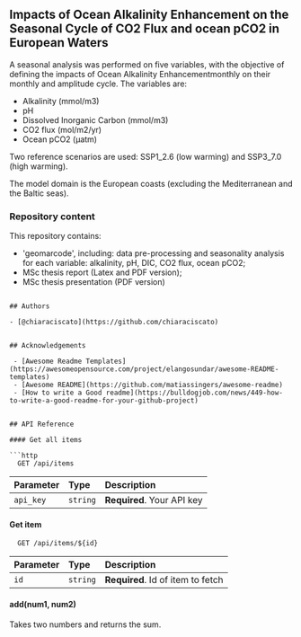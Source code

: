 

## Impacts of Ocean Alkalinity Enhancement on the Seasonal Cycle of CO2 Flux and ocean pCO2 in European Waters


A seasonal analysis was performed on five variables, with the objective of defining the impacts of Ocean Alkalinity Enhancementmonthly on their monthly and amplitude cycle. The variables are:

- Alkalinity (mmol/m3)
- pH
- Dissolved Inorganic Carbon (mmol/m3)
- CO2 flux (mol/m2/yr)
- Ocean pCO2 (µatm)

Two reference scenarios are used: SSP1_2.6 (low warming) and SSP3_7.0 (high warming).

The model domain is the European coasts (excluding the Mediterranean and the Baltic seas).

### Repository content

This repository contains:
- 'geomarcode', including: data pre-processing and seasonality analysis for each variable: alkalinity, pH, DIC, CO2 flux, ocean pCO2;
- MSc thesis report (Latex and PDF version);
- MSc thesis presentation (PDF version)


```

## Authors

- [@chiaraciscato](https://github.com/chiaraciscato)


## Acknowledgements

 - [Awesome Readme Templates](https://awesomeopensource.com/project/elangosundar/awesome-README-templates)
 - [Awesome README](https://github.com/matiassingers/awesome-readme)
 - [How to write a Good readme](https://bulldogjob.com/news/449-how-to-write-a-good-readme-for-your-github-project)


## API Reference

#### Get all items

```http
  GET /api/items
```

| Parameter | Type     | Description                |
| :-------- | :------- | :------------------------- |
| `api_key` | `string` | **Required**. Your API key |

#### Get item

```http
  GET /api/items/${id}
```

| Parameter | Type     | Description                       |
| :-------- | :------- | :-------------------------------- |
| `id`      | `string` | **Required**. Id of item to fetch |

#### add(num1, num2)

Takes two numbers and returns the sum.

